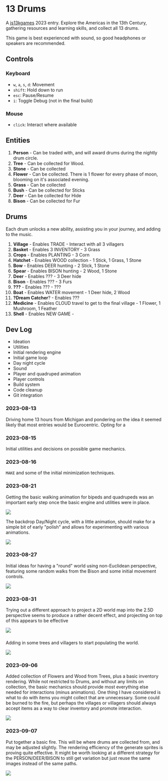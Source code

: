 # 13 Drums

A [js13kgames](https://js13kgames.com) 2023 entry. Explore the Americas in the 13th Century, gathering resources and learning skills, and collect all 13 drums.

This game is best experienced with sound, so good headphones or speakers are recommended.

## Controls

### Keyboard

* `w`, `a`, `s`, `d`: Movement
* `shift`: Hold down to run
* `esc`: Pause/Resume
* `i`: Toggle Debug (not in the final build)

### Mouse
* `click`: Interact where available

## Entities

1. **Person** - Can be traded with, and will award drums during the nightly drum circle.
2. **Tree** - Can be collected for Wood.
3. **Stone** - Can be collected
4. **Flower** - Can be collected. There is 1 flower for every phase of moon, blooming on it's associated evening.
5. **Grass** - Can be collected
6. **Bush** - Can be collected for Sticks
7. **Deer** - Can be collected for Hide
8. **Bison** - Can be collected for Fur

## Drums

Each drum unlocks a new ability, assisting you in your journey, and adding to the music.

1. **Village** - Enables TRADE - Interact with all 3 villagers
2. **Basket** - Enables 3 INVENTORY - 3 Grass
3. **Crops** - Enables PLANTING - 3 Corn
4. **Hatchet** - Enables WOOD collection - 1 Stick, 1 Grass, 1 Stone
5. **Bow** - Enables DEER hunting - 2 Stick, 1 Stone
6. **Spear** - Enables BISON hunting - 2 Wood, 1 Stone
7. **Deer** - Enables ??? - 3 Deer hide
8. **Bison** - Enables ??? - 3 Furs
9. **???** - Enables ??? - ???
10. **Boat** - Enables WATER movement - 1 Deer hide, 2 Wood
11. **?Dream Catcher**? - Enables  ???
12. **Medicine** - Enables CLOUD travel to get to the final village - 1 Flower, 1 Mushroom, 1 Feather
13. **Shell** - Enables NEW GAME - 

## Dev Log

* Ideation
* Utilities
* Initial rendering engine
* Initial game loop
* Day night cycle
* Sound
* Player and quadruped animation
* Player controls
* Build system
* Code cleanup
* Git integration

### 2023-08-13

Driving home 13 hours from Michigan and pondering on the idea it seemed likely that most entries would be Eurocentric. Opting for a

### 2023-08-15

Initial utilities and decisions on possible game mechanics.

### 2023-08-16

`MAKE` and some of the initial minimization techniques.

### 2023-08-21

Getting the basic walking animation for bipeds and quadrupeds was an important early step once the basic engine and utilities were in place.

<img src="./devlog.walking.2023-08-21 21-53.gif">

The backdrop Day/Night cycle, with a little animation, should make for a simple bit of early "polish" and allows for experimenting with various animations.

<img src="./devlog.sunrise.2023-08-21 22-11.gif">

### 2023-08-27

Initial ideas for having a "round" world using non-Euclidean perspective, featuring some random walks from the Bison and some initial movement controls.

<img src="./devlog.walking.2023-08-27 21-36.gif">

### 2023-08-31

Trying out a different approach to project a 2D world map into the 2.5D perspective seems to produce a rather decent effect, and projecting on top of this appears to be effective

<img src="./devlog.world.movement.2023-08-31 17-49.gif">

### 
Adding in some trees and villagers to start populating the world.

<img src="./devlog.landscape.2023-09-02 23-57.gif">

### 2023-09-06

Added collection of Flowers and Wood from Trees, plus a basic inventory rendering. While not restricted to Drums, and without any limits on collection, the basic mechanics should provide most everything else needed for interactions (minus animations). One thing I have considered is what to do with items you might collect that are unnecessary. Some could be burned to the fire, but perhaps the villages or villagers should always accept items as a way to clear inventory and promote interaction.

<img src="devlog.collection.2023-09-06 20-45.gif">

### 2023-09-07

Put together a basic fire. This will be where drums are collected from, and may be adjusted slightly. The rendering efficiency of the generate sprites is proving quite effective.  It might be worth looking at a different strategy for the PERSON/DEER/BISON to still get variation but just reuse the same images instead of the same paths.

<img src="devlog.fire.2023-09-08 00-44.gif">